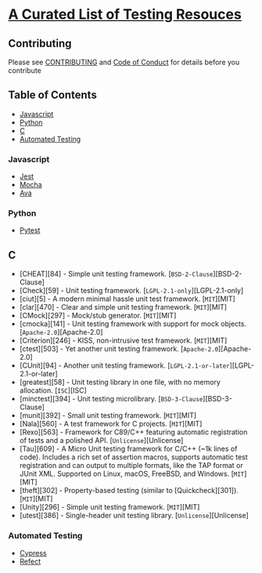 # [A Curated List of Testing Resouces](https://github.com/duyenle1312/testing-library)

## Contributing
Please see [CONTRIBUTING](https://github.com/duyenle1312/testing-library/blob/main/CONTRIBUTING.md) and [Code of Conduct](https://github.com/duyenle1312/testing-library/blob/main/CODE_OF_CONDUCT.md) for details before you contribute

## Table of Contents
- [Javascript](#Javascript)
- [Python](#Python)
- [C](#c)
- [Automated Testing](#Automated-Testing)

### Javascript
- [Jest](https://www.valentinog.com/blog/jest/)
- [Mocha](https://github.com/mochajs/mocha)
- [Ava](https://github.com/avajs/ava)

### Python
- [Pytest](https://docs.pytest.org/en/7.1.x/)

## C ##

- [CHEAT][84] - Simple unit testing framework. [``BSD-2-Clause``][BSD-2-Clause]
- [Check][59] - Unit testing framework. [``LGPL-2.1-only``][LGPL-2.1-only]
- [ciut][5] - A modern minimal hassle unit test framework. [``MIT``][MIT]
- [clar][470] - Clear and simple unit testing framework. [``MIT``][MIT]
- [CMock][297] - Mock/stub generator. [``MIT``][MIT]
- [cmocka][141] - Unit testing framework with support for mock objects. [``Apache-2.0``][Apache-2.0]
- [Criterion][246] - KISS, non-intrusive test framework. [``MIT``][MIT]
- [ctest][503] - Yet another unit testing framework. [``Apache-2.0``][Apache-2.0]
- [CUnit][94] - Another unit testing framework.
  [``LGPL-2.1-or-later``][LGPL-2.1-or-later]
- [greatest][58] - Unit testing library in one file, with no memory
  allocation. [``ISC``][ISC]
- [minctest][394] - Unit testing microlibrary. [``BSD-3-Clause``][BSD-3-Clause]
- [munit][392] - Small unit testing framework. [``MIT``][MIT]
- [Nala][560] - A test framework for C projects. [``MIT``][MIT]
- [Rexo][563] - Framework for C89/C++ featuring automatic registration of tests and a polished API. [``Unlicense``][Unlicense]
- [Tau][609] -  A Micro Unit testing framework for C/C++ (~1k lines of code). Includes a rich set of assertion macros, supports automatic test 
registration and can output to multiple formats, like the TAP format or JUnit XML. Supported on Linux, macOS, FreeBSD, and Windows. [``MIT``][MIT]
- [theft][302] - Property-based testing (similar to [Quickcheck][301]). [``MIT``][MIT]
- [Unity][296] - Simple unit testing framework. [``MIT``][MIT]
- [utest][386] - Single-header unit testing library. [``Unlicense``][Unlicense]

### Automated Testing
- [Cypress](https://www.cypress.io/)
- [Refect](https://reflect.run/)

